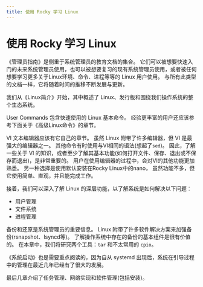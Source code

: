 ```yaml
---
title: 使用 Rocky 学习 Linux
---
```


# 使用 Rocky 学习 Linux

《管理员指南》是侧重于系统管理员的教育文档的集合。 它们可以被想要快速入门的未来系统管理员使用，也可以被想要复习的现有系统管理员使用，或者被任何想要学习更多关于Linux环境、命令、进程等等的 Linux 用户使用。 与所有此类型的文档一样，它将随着时间的推移不断发展与更新。

我们从《Linux简介》开始，其中概述了 Linux、发行版和围绕我们操作系统的整个生态系统。

User Commands 包含快速使用的 Linux 基本命令。 经验更丰富的用户还应该参考下面关于《高级Linux命令》的章节。

VI 文本编辑器应该有它自己的章节。 虽然 Linux 附带了许多编辑器，但 VI 是最强大的编辑器之一。 其他命令有时使用与VI相同的语法(想起了`sed`)。 因此，了解一些关于 VI 的知识，或者至少了解其基本功能(如何打开文件、保存、退出或不保存而退出)，是非常重要的。 用户在使用编辑器的过程中，会对VI的其他功能更加熟悉。 另一种选择是使用默认安装在Rocky Linux中的nano， 虽然功能不多，但它使用简单、直观，并且能完成工作。

接着，我们可以深入了解 Linux 的深层功能，以了解系统是如何解决以下问题：

* 用户管理
* 文件系统
* 进程管理

备份和还原是系统管理员的重要信息。 Linux 附带了许多软件解决方案来加强备份(rsnapshot、lsyncd等)。 了解操作系统中存在的备份的基本组件是很有价值的。 在本章中，我们将研究两个工具：`tar` 和不太常用的 `cpio`。

《系统启动》也是需要重点阅读的，因为自从 systemd 出现后，系统在引导过程中的管理在最近几年已经有了很大的发展。


最后几章介绍了任务管理、网络实现和软件管理(包括安装)。

